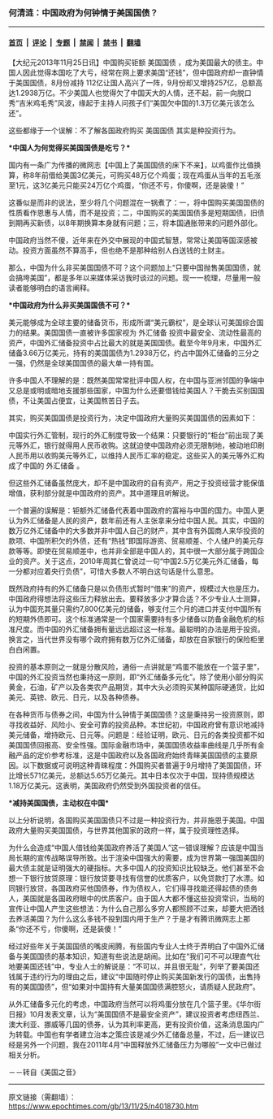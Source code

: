 ### 何清涟：中国政府为何钟情于美国国债？

---

#### [首页](../../../..?n4018730) &nbsp;|&nbsp; [评论](../../../../../epoch-comment?n4018730) &nbsp;|&nbsp; [专题](../../../../../epoch-special?n4018730) &nbsp;|&nbsp; [禁闻](../../../../../epoch-news?n4018730) &nbsp;|&nbsp; [禁书](../../../../../books?n4018730) &nbsp;|&nbsp; [翻墙](https://github.com/gfw-breaker/nogfw/blob/master/README.md?n4018730)


<div class="post_content" id="artbody" itemprop="articleBody">
 <!-- article content begin -->
 <p>
  【大纪元2013年11月25日讯】中国购买钜额
  <ok href="https://www.epochtimes.com/gb/tag/%E7%BE%8E%E5%9B%BD%E5%9B%BD%E5%80%BA.html">
   美国国债
  </ok>
  ，成为美国最大的债主。中国人因此觉得本国吃了大亏，经常在网上要求美国“还钱”，但中国政府却一直钟情于美国国债，8月份减持 112亿让国人高兴了一阵，9月份却又增持257亿，总额高达1.2938万亿。不少美国人也觉得欠了中国天大的人情，还不起，前一向脱口秀“吉米鸡毛秀”风波，缘起于主持人问孩子们“美国欠中国的1.3万亿美元该怎么还”。
 </p>
 <p>
  这些都缘于一个误解：不了解各国政府购买
  <ok href="https://www.epochtimes.com/gb/tag/%E7%BE%8E%E5%9B%BD%E5%9B%BD%E5%80%BA.html">
   美国国债
  </ok>
  其实是种投资行为。
 </p>
 <p>
  <b>
   *中国人为何觉得买美国国债是吃亏？*
  </b>
 </p>
 <p>
  国内有一条广为传播的微网志【中国上了美国国债的床下不来】，以鸡蛋作比值换算，称8年前借给美国3亿美元，可购买48万亿个鸡蛋；现在鸡蛋从当年的五毛涨至1元，这3亿美元只能买24万亿个鸡蛋，“你还不亏，你傻啊，还是装傻！”
 </p>
 <p>
  这番似是而非的说法，至少将几个问题混在一锅煮了：一，将中国购买美国国债的性质看作恩惠与人情，而不是投资；二，中国购买的美国国债多是短期国债，旧债到期再买新债，以8年期换算本身就有问题；三，将本国通胀带来的问题外部化。
 </p>
 <p>
  中国政府当然不傻，近年来在外交中展现的中国式智慧，常常让美国等国深感被动。投资方面虽然不算高手，但也绝不是那种给别人白送钱的土财主。
 </p>
 <p>
  那么，中国为什么非买美国国债不可？这个问题加上“只要中国抛售美国国债，就会搞垮美国”，都是多年以来媒体采访我时谈过的问题。现一一梳理，尽量用一般读者能够明白的语言阐释。
 </p>
 <p>
  <b>
   *中国政府为什么非买美国国债不可？*
  </b>
 </p>
 <p>
  美元能够成为全球主要的储备货币，形成所谓“美元霸权”，是全球认可美国综合国力的结果。美国国债一直被许多国家视为
  <ok href="https://www.epochtimes.com/gb/tag/%E5%A4%96%E6%B1%87%E5%82%A8%E5%A4%87.html">
   外汇储备
  </ok>
  投资中最安全、流动性最高的资产，中国外汇储备投资中占比最大的就是美国国债。截至今年9月末，中国外汇储备3.66万亿美元，持有的美国国债为1.2938万亿，约占中国外汇储备的三分之一强，仍然是全球美国国债的最大单一持有国。
 </p>
 <p>
  许多中国人不理解的是：既然美国常常批评中国人权，在中国与亚洲邻国的争端中又总是或明或暗地支援那些国家，中国为什么还要借钱给美国人？干脆去买别国国债，不让美国占便宜，让美国熬苦日子去。
 </p>
 <p>
  其实，购买美国国债是投资行为，决定中国政府大量购买美国国债的因素如下：
 </p>
 <p>
  中国实行外汇管制，现行的外汇制度导致一个结果：只要银行的“柜台”前出现了美元等外汇，银行就得用人民币收购。这就迫使中国政府必须无限制地，被动地印刷人民币用以收购美元等外汇，以维持人民币汇率的稳定。这些买入的美元等外汇构成了中国的
  <ok href="https://www.epochtimes.com/gb/tag/%E5%A4%96%E6%B1%87%E5%82%A8%E5%A4%87.html">
   外汇储备
  </ok>
  。
 </p>
 <p>
  但这些外汇储备虽然庞大，却不是中国政府的自有资产，用之于投资经营才能保值增值，获利部分就是中国政府的资产。其中道理且听解说。
 </p>
 <p>
  一个普遍的误解是：钜额外汇储备代表着中国政府的富裕与中国的国力。中国人更认为外汇储备是人民的资产，数年前还有人主张拿来分给中国人民。其实，中国的数万亿外汇储备中的大多数并非中国人自己的财产，其中含有外国商人来华投资的款项、中国所积欠的外债，还有“热钱”即国际游资、贸易顺差、个人储户的美元存款等等。即使在贸易顺差中，也并非全部是中国人的，其中很一大部分属于跨国企业的资产。关于这点，2010年周其仁曾说过一句“中国2.5万亿美元外汇储备，每一分都对应着央行负债”，可惜大多数人不明白这句话是什么意思。
 </p>
 <p>
  既然政府持有的外汇储备只是以负债形式暂时“借来”的资产，规模过大也是压力。中国政府得想法将这些压力释放出去。要释放多少才算合适？不少专业人士测算，认为中国充其量只需约7,800亿美元的储备，够支付三个月的进口并支付中国所有的短期外债即可。这个标准通常是一个国家需要持有多少储备以防备金融危机的标准尺度。而中国的外汇储备拥有量远远超过这一标准。最聪明的办法是用于投资。换言之，当代世界没有哪个政府拥有数万亿外汇储备，却放在自家银行的保险柜里白白闲置。
 </p>
 <p>
  投资的基本原则之一就是分散风险，通俗一点讲就是“鸡蛋不能放在一个篮子里”，中国的外汇投资当然也秉持这一原则，即“外汇储备多元化”。除了使用小部分购买黄金，石油，矿产以及各类农产品期货，其中大头必须购买某种国际硬通货，比如美元、英镑、欧元、日元，以及各种债券。
 </p>
 <p>
  在各种货币与债券之间，中国为什么钟情于美国国债？这是秉持另一投资原则，即寻找收益好、风险小、安全可靠的投资品种。本世纪初，中国政府曾有意识地减持美元储备，增持欧元、日元等。问题是：经验证明，欧元、日元的各类投资都不如美国国债回报高、安全性强。国际金融市场中，美国国债收益率曲线是几乎所有金融产品的定价参考标准，这是中国政府以及各国政府始终青睐美国国债的主要原因。以下数据或可说明这种青睐程度：外国购买者普遍于9月增持了美国国债，环比增长571亿美元，总额达5.65万亿美元。其中日本仅次于中国，现持债规模达1.18万亿美元。这表明，美国政府仍然受到外国投资者的信任。
 </p>
 <p>
  <b>
   *减持美国国债，主动权在中国*
  </b>
 </p>
 <p>
  以上分析说明，各国购买美国国债只不过是一种投资行为，并非施恩于美国。中国政府大量购买美国国债，与世界其他国家的政府一样，属于投资理性选择。
 </p>
 <p>
  为什么会造成“中国人借钱给美国政府养活了美国人”这一错误理解？应该是中国当局长期的宣传战略误导所致。出于渲染中国强大的需要，成为世界第一强国美国的最大债主就是证明强大的硬指标。大多中国人的投资知识比较缺乏。他们甚至不会想一下银行放贷原理：银行放贷要寻找有信誉的优质客户，以免贷款打了水漂。如同银行放贷，各国政府买他国债券，作为债权人，它们得寻找能还得起债的债务人，美国就是各国政府眼中的优质客户。由于国人大都不懂这些投资常识，当局的宣传让中国人产生这些想法：为什么自己那么多穷人都照顾不过来，却要大把洒钱去养活美国？为什么这么多钱不投到国内用于生产？于是才有腾讯微网志上那条“你还不亏，你傻啊，还是装傻！”
 </p>
 <p>
  经过好些年关于美国国债的嘴皮闹腾，有些国内专业人士终于弄明白了中国外汇储备与美国国债的基本知识，知道有些说法是胡闹。比如在“我们可不可以理直气壮地要美国还钱”中，专业人士的解说是：“不可以，并且很无耻”，列举了要美国还钱属于违约行为的理由之后，建议“中国随时停止购买美国新发行的国债，出售持有的美国国债”，但“如果对中国持有大量美国国债满腔怒火，请质疑人民政府”。
 </p>
 <p>
  从外汇储备多元化的考虑，中国政府当然可以将鸡蛋分放在几个篮子里。《华尔街日报》10月发表文章，认为“美国国债不是最安全资产”，建议投资者考虑纽西兰、澳大利亚、挪威等几国的债券，认为其利率更高，更有投资价值，这条消息国内广为转载。中国也有学者建立治本之策应该是减少外汇储备总量，不过，后一建议已经是另外一个问题，我在2011年4月“中国释放外汇储备压力为哪般”一文中已做过相关分析。
 </p>
 <p>
  －－转自《美国之音》
 </p>
 <!-- article content end -->
 <div id="below_article_ad">
 </div>
</div>


---

原文链接（需翻墙）：https://www.epochtimes.com/gb/13/11/25/n4018730.htm